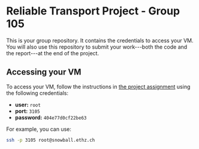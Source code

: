 # Reliable Transport Project - Group 105

This is your group repository. It contains the credentials to access your VM. You will also use this repository to submit your work---both the code and the report---at the end of the project.

## Accessing your VM

To access your VM, follow the instructions in [the project assignment](http://comm-net.ethz.ch/pdfs/transport_project/assignment.pdf) using the following credentials:

* __user:__ `root`
* __port:__ `3105`
* __password:__ `404e77d0cf22be63`

For example, you can use:
```bash
ssh -p 3105 root@snowball.ethz.ch
```
